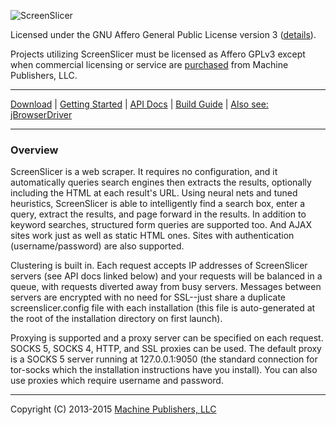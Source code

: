 ![ScreenSlicer](https://cloud.githubusercontent.com/assets/5241490/5335194/a4769852-7e72-11e4-951e-bba57afaa1d0.png)

Licensed under the GNU Affero General Public License version 3 ([details](https://raw.githubusercontent.com/MachinePublishers/ScreenSlicer/master/LICENSE)).

Projects utilizing ScreenSlicer must be licensed as Affero GPLv3 except when commercial licensing or service are [purchased](https://screenslicer.com/pricing) from Machine Publishers, LLC.

- - -

[Download](https://github.com/MachinePublishers/ScreenSlicer/releases/latest) | [Getting Started](https://github.com/MachinePublishers/ScreenSlicer/wiki/ScreenSlicer-Installation) | [API Docs](https://github.com/MachinePublishers/ScreenSlicer/wiki/ScreenSlicer-API) | [Build Guide](https://github.com/MachinePublishers/ScreenSlicer/wiki/Building-ScreenSlicer) | [Also see: jBrowserDriver](https://github.com/MachinePublishers/jBrowserDriver)

- - -

### Overview

ScreenSlicer is a web scraper. It requires no configuration, and it automatically queries search engines then extracts the results, optionally including the HTML at each result's URL. Using neural nets and tuned heuristics, ScreenSlicer is able to intelligently find a search box, enter a query, extract the results, and page forward in the results. In addition to keyword searches, structured form queries are supported too. And AJAX sites work just as well as static HTML ones. Sites with authentication (username/password) are also supported.

Clustering is built in. Each request accepts IP addresses of ScreenSlicer servers (see API docs linked below) and your requests will be balanced in a queue, with requests diverted away from busy servers. Messages between servers are encrypted with no need for SSL--just share a duplicate screenslicer.config file with each installation (this file is auto-generated at the root of the installation directory on first launch).

Proxying is supported and a proxy server can be specified on each request. SOCKS 5, SOCKS 4, HTTP, and SSL proxies can be used. The default proxy is a SOCKS 5 server running at 127.0.0.1:9050 (the standard connection for tor-socks which the installation instructions have you install). You can also use proxies which require username and password.

- - -

Copyright (C) 2013-2015 [Machine Publishers, LLC](https://machinepublishers.com)